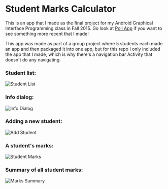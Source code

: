 # Student Marks Calculator

This is an app that I made as the final project for my Android Graphical Interface Programming class in Fall 2015. Go look at [Poll App](https://github.com/Maaat/poll-app) if you want to see something more recent that I made!

This app was made as part of a group project where 5 students each made an app and then packaged it into one app, but for this repo I only included the app that I made, which is why there's a navigation bar Activity that doesn't do any navigating.

### Student list:

![Student List](/screenshots/studentList.png)


### Info dialog:

![Info Dialog](/screenshots/help.png)


### Adding a new student:

![Add Student](/screenshots/addStudent.png)


### A student's marks:

![Student Marks](/screenshots/studentMarks.png)


### Summary of all student marks:

![Marks Summary](/screenshots/marksSummary.png)